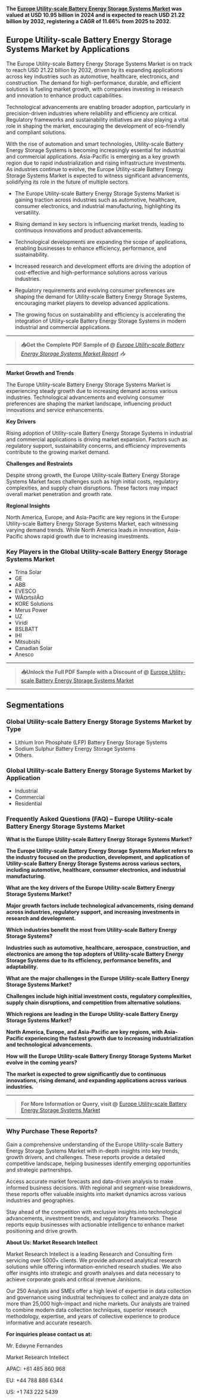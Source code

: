 <p><strong>The <a href="https://www.marketresearchintellect.com/download-sample/?rid=997349&amp;utm_source=Pulse-April-Europe&amp;utm_medium=852">Europe Utility-scale Battery Energy Storage Systems Market</a> was valued at USD 10.95 billion in 2024 and is expected to reach USD 21.22 billion by 2032, registering a CAGR of 11.66% from 2025 to 2032.</strong></p><h2>Europe Utility-scale Battery Energy Storage Systems Market by Applications&nbsp;</h2><p><p>The Europe Utility-scale Battery Energy Storage Systems Market is on track to reach USD 21.22 billion by 2032, driven by its expanding applications across key industries such as automotive, healthcare, electronics, and construction. The demand for high-performance, durable, and efficient solutions is fueling market growth, with companies investing in research and innovation to enhance product capabilities.</p><p>Technological advancements are enabling broader adoption, particularly in precision-driven industries where reliability and efficiency are critical. Regulatory frameworks and sustainability initiatives are also playing a vital role in shaping the market, encouraging the development of eco-friendly and compliant solutions.</p><p>With the rise of automation and smart technologies, Utility-scale Battery Energy Storage Systems is becoming increasingly essential for industrial and commercial applications. Asia-Pacific is emerging as a key growth region due to rapid industrialization and rising infrastructure investments. As industries continue to evolve, the Europe Utility-scale Battery Energy Storage Systems Market is expected to witness significant advancements, solidifying its role in the future of multiple sectors.</p></p><ul><li><p>The Europe Utility-scale Battery Energy Storage Systems Market is gaining traction across industries such as automotive, healthcare, consumer electronics, and industrial manufacturing, highlighting its versatility.</p></li><li><p>Rising demand in key sectors is influencing market trends, leading to continuous innovations and product advancements.</p></li><li><p>Technological developments are expanding the scope of applications, enabling businesses to enhance efficiency, performance, and sustainability.</p></li><li><p>Increased research and development efforts are driving the adoption of cost-effective and high-performance solutions across various industries.</p></li><li><p>Regulatory requirements and evolving consumer preferences are shaping the demand for Utility-scale Battery Energy Storage Systems, encouraging market players to develop advanced applications.</p></li><li><p>The growing focus on sustainability and efficiency is accelerating the integration of Utility-scale Battery Energy Storage Systems in modern industrial and commercial applications.</p></li></ul><hr /><blockquote><p><strong><span class="font-[700]">📥Get the Complete PDF Sample of @ </span></strong><em><span class="font-[700]"><a href="https://www.marketresearchintellect.com/download-sample/?rid=997349&amp;utm_source=Pulse-April-Europe&amp;utm_medium=852" target="_blank" data-tracking-control-name="article-ssr-frontend-pulse_little-text-block" data-tracking-will-navigate="" data-test-link="">Europe Utility-scale Battery Energy Storage Systems Market Report</a>&nbsp;📥</span></em></p></blockquote><hr /><p class="" data-start="77" data-end="360"><strong data-start="77" data-end="105">Market Growth and Trends</strong></p><p class="" data-start="77" data-end="360">The Europe Utility-scale Battery Energy Storage Systems Market is experiencing steady growth due to increasing demand across various industries. Technological advancements and evolving consumer preferences are shaping the market landscape, influencing product innovations and service enhancements.</p><p class="" data-start="362" data-end="606"><strong data-start="362" data-end="377">Key Drivers</strong></p><p class="" data-start="362" data-end="606">Rising adoption of Utility-scale Battery Energy Storage Systems in industrial and commercial applications is driving market expansion. Factors such as regulatory support, sustainability concerns, and efficiency improvements contribute to the growing market demand.</p><p class="" data-start="608" data-end="849"><strong data-start="608" data-end="637">Challenges and Restraints</strong></p><p class="" data-start="608" data-end="849">Despite strong growth, the Europe Utility-scale Battery Energy Storage Systems Market faces challenges such as high initial costs, regulatory complexities, and supply chain disruptions. These factors may impact overall market penetration and growth rate.</p><p class="" data-start="851" data-end="1095"><strong data-start="851" data-end="872">Regional Insights</strong></p><p class="" data-start="851" data-end="1095">North America, Europe, and Asia-Pacific are key regions in the Europe Utility-scale Battery Energy Storage Systems Market, each witnessing varying demand trends. While North America leads in innovation, Asia-Pacific shows rapid growth due to increasing investments.</p><p><h3>Key Players in the Global Utility-scale Battery Energy Storage Systems Market </h3><ul><li>Trina Solar</li><li>GE</li><li>ABB</li><li>EVESCO</li><li>WÃ¤rtsilÃ¤</li><li>KORE Solutions</li><li>Merus Power</li><li>UZ</li><li>Viridi</li><li>BSLBATT</li><li>IHI</li><li>Mitsubishi</li><li>Canadian Solar</li><li>Anesco</li></ul></p><hr /><blockquote><p><strong>📥Unlock the Full PDF Sample with a Discount of @</strong> <a href="https://www.marketresearchintellect.com/ask-for-discount/?rid=997349&amp;utm_source=Pulse-April-Europe&amp;utm_medium=852">Europe Utility-scale Battery Energy Storage Systems Market</a></p></blockquote><hr /><p><h2>Segmentations</h2><h3>Global Utility-scale Battery Energy Storage Systems Market by Type</h3><ul><li>Lithium Iron Phosphate (LFP) Battery Energy Storage Systems</li><li>Sodium Sulphur Battery Energy Storage Systems</li><li>Others</li></ul><h3>Global Utility-scale Battery Energy Storage Systems Market by Application</h3><ul><li>Industrial</li><li>Commercial</li><li>Residential</li></ul></p><h3><strong>Frequently Asked Questions (FAQ) &ndash; Europe Utility-scale Battery Energy Storage Systems Market</strong></h3><p><strong>What is the Europe Utility-scale Battery Energy Storage Systems Market?</strong></p><p><strong>The Europe Utility-scale Battery Energy Storage Systems Market refers to the industry focused on the production, development, and application of Utility-scale Battery Energy Storage Systems across various sectors, including automotive, healthcare, consumer electronics, and industrial manufacturing.</strong></p><p><strong>What are the key drivers of the Europe Utility-scale Battery Energy Storage Systems Market?</strong></p><p><strong>Major growth factors include technological advancements, rising demand across industries, regulatory support, and increasing investments in research and development.</strong></p><p><strong>Which industries benefit the most from Utility-scale Battery Energy Storage Systems?</strong></p><p><strong>Industries such as automotive, healthcare, aerospace, construction, and electronics are among the top adopters of Utility-scale Battery Energy Storage Systems due to its efficiency, performance benefits, and adaptability.</strong></p><p><strong>What are the major challenges in the Europe Utility-scale Battery Energy Storage Systems Market?</strong></p><p><strong>Challenges include high initial investment costs, regulatory complexities, supply chain disruptions, and competition from alternative solutions.</strong></p><p><strong>Which regions are leading in the Europe Utility-scale Battery Energy Storage Systems Market?</strong></p><p><strong>North America, Europe, and Asia-Pacific are key regions, with Asia-Pacific experiencing the fastest growth due to increasing industrialization and technological advancements.</strong></p><p><strong>How will the Europe Utility-scale Battery Energy Storage Systems Market evolve in the coming years?</strong></p><p><strong>The market is expected to grow significantly due to continuous innovations, rising demand, and expanding applications across various industries.</strong></p><hr /><blockquote><p><span class="font-[700]"><strong>For More Information or Query, visit&nbsp;@</strong>&nbsp;</span><span class="font-[700]"><a href="https://www.marketresearchintellect.com/product/global-utility-scale-battery-energy-storage-systems-market/?utm_source=Linkedin&utm_medium=852" target="_blank" data-tracking-control-name="article-ssr-frontend-pulse_little-text-block" data-tracking-will-navigate="" data-test-link="">Europe Utility-scale Battery Energy Storage Systems Market</a></span></p></blockquote><hr /><h3><strong data-start="0" data-end="31">Why Purchase These Reports?</strong></h3><p class="" data-start="35" data-end="297">Gain a comprehensive understanding of the Europe Utility-scale Battery Energy Storage Systems Market with in-depth insights into key trends, growth drivers, and challenges. These reports provide a detailed competitive landscape, helping businesses identify emerging opportunities and strategic partnerships.</p><p class="" data-start="299" data-end="540">Access accurate market forecasts and data-driven analysis to make informed business decisions. With regional and segment-wise breakdowns, these reports offer valuable insights into market dynamics across various industries and geographies.</p><p class="" data-start="542" data-end="784">Stay ahead of the competition with exclusive insights into technological advancements, investment trends, and regulatory frameworks. These reports equip businesses with actionable intelligence to enhance market positioning and drive growth.</p><p><strong><span class="font-[700]">About Us: Market Research Intellect</span></strong></p><p><span class="">Market Research Intellect is a leading Research and Consulting firm servicing over 5000+ clients. We provide advanced analytical research solutions while offering information-enriched research studies.&nbsp;</span>We also offer insights into strategic and growth analyses and data necessary to achieve corporate goals and critical revenue Janisions.</p><p><span class="">Our 250 Analysts and SMEs offer a high level of expertise in data collection and governance using industrial techniques to collect and analyze data on more than 25,000 high-impact and niche markets. Our analysts are trained to combine modern data collection techniques, superior research methodology, expertise, and years of collective experience to produce informative and accurate research.</span></p><p><strong>For inquiries please contact us at:</strong></p><p>Mr. Edwyne Fernandes</p><p>Market Research Intellect</p><p>APAC: +61 485 860 968</p><p>EU: +44 788 886 6344</p><p>US: +1 743 222 5439</p>